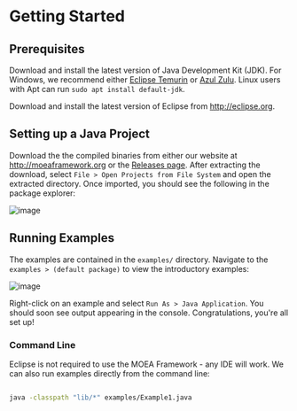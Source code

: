 # Getting Started

## Prerequisites

Download and install the latest version of Java Development Kit (JDK).  For Windows, we recommend either [Eclipse Temurin](https://adoptium.net/) or
[Azul Zulu](https://www.azul.com/downloads/?package=jdk).  Linux users with Apt can run `sudo apt install default-jdk`.

Download and install the latest version of Eclipse from http://eclipse.org.

## Setting up a Java Project

Download the the compiled binaries from either our website at http://moeaframework.org or the [Releases page](https://github.com/MOEAFramework/MOEAFramework/releases).
After extracting the download, select `File > Open Projects from File System` and open the extracted directory.  Once imported, you should see the following
in the package explorer:

![image](https://user-images.githubusercontent.com/2496211/202720521-40e80ebd-9385-4988-9756-86521224c284.png)

## Running Examples

The examples are contained in the `examples/` directory.  Navigate to the `examples > (default package)` to view the introductory examples:

![image](https://user-images.githubusercontent.com/2496211/202720905-163f3161-0a80-4e16-87bc-836f21143022.png)

Right-click on an example and select `Run As > Java Application`.  You should soon see output appearing in the console.  Congratulations, you're all set up!

### Command Line

Eclipse is not required to use the MOEA Framework - any IDE will work.  We can also run examples directly from the command line:

```bash

java -classpath "lib/*" examples/Example1.java
```
